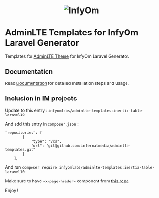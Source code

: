 <h1 align="center"><img src="https://assets.infyom.com/open-source/infyom-logo.png" alt="InfyOm"></h1>

# AdminLTE Templates for InfyOm Laravel Generator

Templates for [AdminLTE Theme](https://adminlte.io/) for InfyOm Laravel Generator.  

## Documentation

Read [Documentation](https://infyom.com/open-source/laravelgenerator/docs/8.0/adminlte-templates) for detailed installation steps and usage.
## Inclusion in IM projects

Update to this entry : `infyomlabs/adminlte-templates:inertia-table-laravel10`

And add this entry in `composer.json` :

```
"repositories": [
        {
            "type": "vcs",
            "url": "git@github.com:infernalmedia/adminlte-templates.git"
        }
    ],
```

And run `composer require infyomlabs/adminlte-templates:inertia-table-laravel10`

Make sure to have `<x-page-header>` component from [this repo](https://gitlab.com/infernalmedia/infernal-components)

Enjoy !

